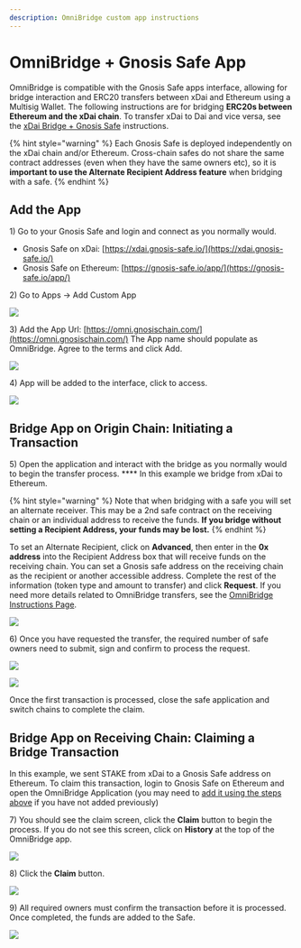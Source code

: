 ```yaml
---
description: OmniBridge custom app instructions
---
```


# OmniBridge + Gnosis Safe App

OmniBridge is compatible with the Gnosis Safe apps interface, allowing for bridge interaction and ERC20 transfers between xDai and Ethereum using a Multisig Wallet. The following instructions are for bridging **ERC20s between Ethereum and the xDai chain**. To transfer xDai to Dai and vice versa, see the [xDai Bridge + Gnosis Safe](../converting-xdai-via-bridge/xdai-bridge-+-gnosis-safe-app.md) instructions.

{% hint style="warning" %}
Each Gnosis Safe is deployed independently on the xDai chain and/or Ethereum. Cross-chain safes do not share the same contract addresses (even when they have the same owners etc), so it is **important to use the Alternate Recipient Address feature** when bridging with a safe.
{% endhint %}

## Add the App

1\) Go to your Gnosis Safe and login and connect as you normally would.&#x20;

* Gnosis Safe on xDai: [https://xdai.gnosis-safe.io/](https://xdai.gnosis-safe.io/)
* Gnosis Safe on Ethereum: [https://gnosis-safe.io/app/](https://gnosis-safe.io/app/)

2\) Go to Apps -> Add Custom App

![](../../../.gitbook/assets/gn-1.png)

3\) Add the App Url: [https://omni.gnosischain.com/](https://omni.gnosischain.com/) The App name should populate as OmniBridge. Agree to the terms and click Add.

![](../../../.gitbook/assets/gn2.png)

4\) App will be added to the interface, click to access.

![](../../../.gitbook/assets/gnosis-3.png)

## Bridge App on Origin Chain: Initiating a Transaction

5\) Open the application and interact with the bridge as you normally would to begin the transfer process. **** In this example we bridge from xDai to Ethereum.

{% hint style="warning" %}
Note that when bridging with a safe you will set an alternate receiver. This may be a 2nd safe contract on the receiving chain or an individual address to receive the funds. **If you bridge without setting a Recipient Address, your funds may be lost.**
{% endhint %}

To set an Alternate Recipient, click on **Advanced**, then enter in the **0x address** into the Recipient Address box that will receive funds on the receiving chain. You can set a Gnosis safe address on the receiving chain as the recipient or another accessible address. Complete the rest of the information (token type and amount to transfer) and click **Request**. If you need more details related to OmniBridge transfers, see the [OmniBridge Instructions Page](./).

![](../../../.gitbook/assets/gnosis-4.png)

6\) Once you have requested the transfer, the required number of safe owners need to submit, sign and confirm to process the request.

![](<../../../.gitbook/assets/gnosis submit & sign.png>)

![](../../../.gitbook/assets/Gnosis-6.png)

Once the first transaction is processed, close the safe application and switch chains to complete the claim.&#x20;

## Bridge App on Receiving Chain: Claiming a Bridge Transaction

In this example, we sent STAKE from xDai to a Gnosis Safe address on Ethereum. To claim this transaction, login to Gnosis Safe on Ethereum and open the OmniBridge Application (you may need to [add it using the steps above](omnibridge-+-gnosis-safe-app.md#add-the-app) if you have not added previously)

7\) You should see the claim screen, click the **Claim** button to begin the process. If you do not see this screen, click on **History** at the top of the OmniBridge app.

![](<../../../.gitbook/assets/omni-1 (1).png>)

8\) Click the **Claim** button.

![](../../../.gitbook/assets/omni-2.png)

9\) All required owners must confirm the transaction before it is processed. Once completed, the funds are added to the Safe.

![](../../../.gitbook/assets/omni-3.png)







